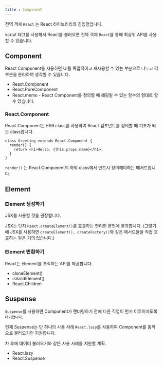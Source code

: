 ```yaml
---
title : Component
---
```




전역 객체 `Raact` 는 React 라이브러리의 진입점입니다. 

script 태그를 사용해서 React를 불러오면 전역 객체 `React`를 통해 최상위 API를 사용할 수 있습니다.



## Component

React Component를 사용하면 UI를 독립적이고 재사용할 수 있는 부분으로 나누고 각 부분을 분리하여 생각할 수 있습니다.

- React.Component
- React.PureComponent
- React.memo - React Component를 정의할 때 래핑될 수 있는 함수의 형태로 할 수 있습니다.



### React.Component

React.Component는 ES6 class를 사용하여 React 컴포넌트를 정의할 때 기초가 되는 class입니다.

```react
class Greeting extends React.Component {
  render() {
    return <h1>Hello, {this.props.name}</h1>;
  }
}
```

`render()` 는 React.Component의 하위 class에서 반드시 정의해야하는 메서드입니다.





## Element

### Element 생성하기

JSX를 사용할 것을 권장합니다.

JSX는 단지 `React.createElement()`를 호출하는 편리한 문법에 불과합니다. (그렇기에 JSX를 사용하면 `createElement(), createFactory()`와 같은 메서드들을 직접 호출하는 일은 거의 없습니다.)



### Element 변환하기

React는 Element를 조작하는 API를 제공합니다.

- cloneElement()
- isValidElement()
- React.Children





## Suspense

`Suspense`를 사용하면 Component가 랜더링하기 전에 다른 직업이 먼저 이루어지도록 `대기합니다.`

현재 Suspense는 단 하나의 사용 사례 `React.lazy`를 사용하여 Component를 동적으로 불러오기만 지원합니다.

차 후에 데이터 불러오기와 같은 사용 사례를 지원할 계획.

- React.lazy
- React.Suspense


